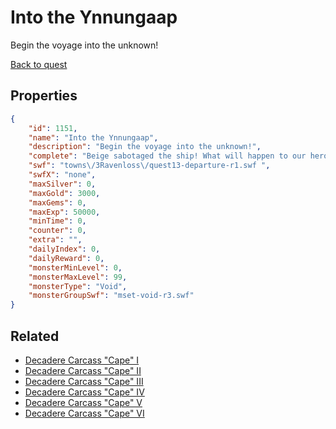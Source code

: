 # Into the Ynnungaap

Begin the voyage into the unknown!

[Back to quest](../quests.md)

## Properties

```json
{
    "id": 1151,
    "name": "Into the Ynnungaap",
    "description": "Begin the voyage into the unknown!",
    "complete": "Beige sabotaged the ship! What will happen to our heroes now?",
    "swf": "towns\/3Ravenloss\/quest13-departure-r1.swf ",
    "swfX": "none",
    "maxSilver": 0,
    "maxGold": 3000,
    "maxGems": 0,
    "maxExp": 50000,
    "minTime": 0,
    "counter": 0,
    "extra": "",
    "dailyIndex": 0,
    "dailyReward": 0,
    "monsterMinLevel": 0,
    "monsterMaxLevel": 99,
    "monsterType": "Void",
    "monsterGroupSwf": "mset-void-r3.swf"
}
```

## Related

- [Decadere Carcass "Cape" I](../items/11825-decadere-carcass-cape-i.md)
- [Decadere Carcass "Cape" II](../items/11826-decadere-carcass-cape-ii.md)
- [Decadere Carcass "Cape" III](../items/11827-decadere-carcass-cape-iii.md)
- [Decadere Carcass "Cape" IV](../items/11828-decadere-carcass-cape-iv.md)
- [Decadere Carcass "Cape" V](../items/11829-decadere-carcass-cape-v.md)
- [Decadere Carcass "Cape" VI](../items/11830-decadere-carcass-cape-vi.md)

